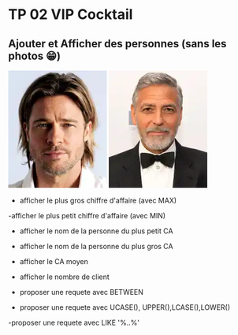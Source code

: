 # TP 02 VIP Cocktail
## Ajouter et Afficher des personnes (sans les photos :grin:)


![brad](../img/03/brad.webp)
![george](../img/03/george.webp)


- afficher le plus gros chiffre d'affaire (avec MAX)

-afficher le plus petit chiffre d'affaire (avec MIN)

- afficher le nom de la personne du plus petit CA

- afficher le nom de la personne du plus gros CA

- afficher le CA moyen

- afficher le nombre de client

- proposer une requete avec BETWEEN

- proposer une requete avec UCASE(), UPPER(),LCASE(),LOWER()

-proposer une requete avec LIKE '%..%'